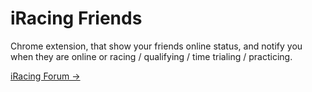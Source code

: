 # iRacing Friends

Chrome extension, that show your friends online status, and notify you when they are online or racing / qualifying / time trialing / practicing.

[iRacing Forum &rarr;](http://members.iracing.com/jforum/posts/watch/0/3222220.page)
